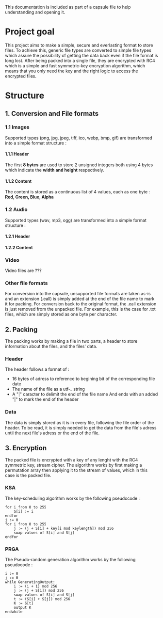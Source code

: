 This documentation is included as part of a capsule file to help understanding and opening it.

# Project goal
This project aims to make a simple, secure and everlasting format to store files.
To achieve this, generic file types are converted to simple file types which assure the possibility of getting the data back even if the file format is long lost. After being packed into a single file, they are encrypted with RC4 which is a simple and fast symmetric-key encryption algorithm, which means that you only need the key and the right logic to access the encrypted files.

# Structure
## 1. Conversion and File formats
### 1.1 Images
Supported types (png, jpg, jpeg, tiff, ico, webp, bmp, gif) are transformed into a simple format structure :
#### 1.1.1 Header
The first __8 bytes__ are used to store 2 unsigned integers both using 4 bytes which indicate the __width and height__ respectively.
#### 1.1.2 Content
The content is stored as a continuous list of 4 values, each as one byte : __Red, Green, Blue, Alpha__
### 1.2 Audio
Supported types (wav, mp3, ogg) are transformed into a simple format structure :
#### 1.2.1 Header

#### 1.2.2 Content

### Video
Video files are ???
### Other file formats
For conversion into the capsule, unsupported file formats are taken as-is and an extension (.eall) is simply added at the end of the file name to mark it for packing.
For conversion back to the original format, the .eall extension is just removed from the unpacked file.
For example, this is the case for .txt files, which are simply stored as one byte per character.
## 2. Packing
The packing works by making a file in two parts, a header to store information about the files, and the files' data.
### Header
The header follows a format of : 
- 16 bytes of adress to reference to begining bit of the corresponding file date
- The name of the file as a utf-_ string
- A "|" caracter to delimit the end of the file name
And ends with an added "|" to mark the end of the header
### Data
The data is simply stored as it is in every file, following the file order of the header.
To be read, it is simply needed to get the data from the file's adress until the next file's adress or the end of the file.
## 3. Encryption
The packed file is encrypted with a key of any lenght with the RC4 symmetric key, stream cipher.
The algorithm works by first making a permutation array then applying it to the stream of values, which in this case is the packed file.
### KSA
The key-scheduling algorithm works by the following pseudocode :

```
for i from 0 to 255
    S[i] := i
endfor
j := 0
for i from 0 to 255
    j := (j + S[i] + key[i mod keylength]) mod 256
    swap values of S[i] and S[j]
endfor
```
### PRGA
The Pseudo-random generation algorithm works by the following pseudocode :
```
i := 0
j := 0
while GeneratingOutput:
    i := (i + 1) mod 256
    j := (j + S[i]) mod 256
    swap values of S[i] and S[j]
    t := (S[i] + S[j]) mod 256
    K := S[t]
    output K
endwhile
```

